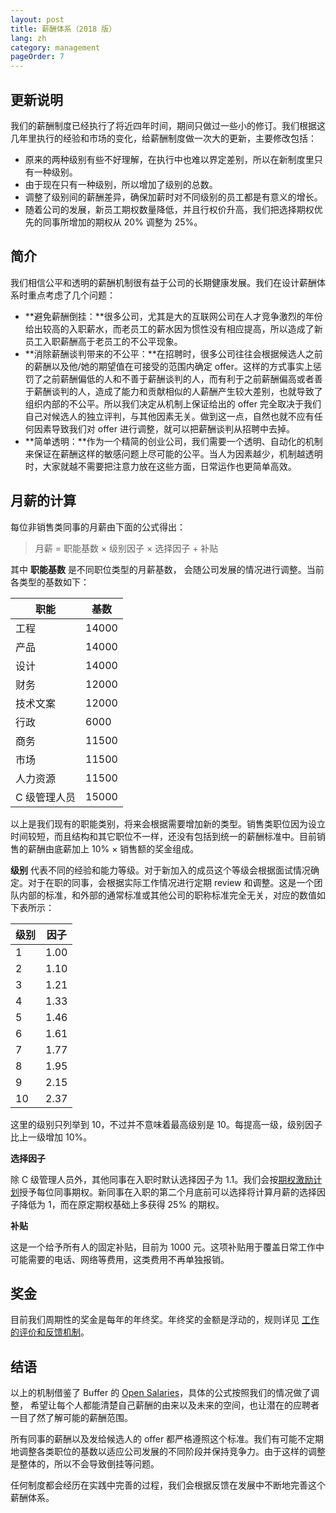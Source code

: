 ```yaml
---
layout: post
title: 薪酬体系（2018 版）
lang: zh
category: management
pageOrder: 7
---
```


## 更新说明

我们的薪酬制度已经执行了将近四年时间，期间只做过一些小的修订。我们根据这几年里执行的经验和市场的变化，给薪酬制度做一次大的更新，主要修改包括：

- 原来的两种级别有些不好理解，在执行中也难以界定差别，所以在新制度里只有一种级别。
- 由于现在只有一种级别，所以增加了级别的总数。
- 调整了级别间的薪酬差异，确保加薪时对不同级别的员工都是有意义的增长。
- 随着公司的发展，新员工期权数量降低，并且行权价升高，我们把选择期权优先的同事所增加的期权从 20% 调整为 25%。

## 简介

我们相信公平和透明的薪酬机制很有益于公司的长期健康发展。我们在设计薪酬体系时重点考虑了几个问题：

* **避免薪酬倒挂：**很多公司，尤其是大的互联网公司在人才竞争激烈的年份给出较高的入职薪水，而老员工的薪水因为惯性没有相应提高，所以造成了新员工入职薪酬高于老员工的不公平现象。
* **消除薪酬谈判带来的不公平：**在招聘时，很多公司往往会根据候选人之前的薪酬以及他/她的期望值在可接受的范围内确定 offer。这样的方式事实上惩罚了之前薪酬偏低的人和不善于薪酬谈判的人，而有利于之前薪酬偏高或者善于薪酬谈判的人，造成了能力和贡献相似的人薪酬产生较大差别，也就导致了组织内部的不公平。所以我们决定从机制上保证给出的 offer 完全取决于我们自己对候选人的独立评判，与其他因素无关。做到这一点，自然也就不应有任何因素导致我们对 offer 进行调整，就可以把薪酬谈判从招聘中去掉。
* **简单透明：**作为一个精简的创业公司，我们需要一个透明、自动化的机制来保证在薪酬这样的敏感问题上尽可能的公平。当人为因素越少，机制越透明时，大家就越不需要把注意力放在这些方面，日常运作也更简单高效。

## 月薪的计算

每位非销售类同事的月薪由下面的公式得出：

> 月薪 = 职能基数 × 级别因子 × 选择因子 + 补贴

其中 **职能基数** 是不同职位类型的月薪基数， 会随公司发展的情况进行调整。当前各类型的基数如下：

职能              | 基数
-----------------|----------------
工程              | 14000
产品              | 14000
设计              | 14000
财务              | 12000
技术文案           | 12000
行政              | 6000
商务              | 11500
市场              | 11500
人力资源           | 11500
C 级管理人员       | 15000

以上是我们现有的职能类别，将来会根据需要增加新的类型。销售类职位因为设立时间较短，而且结构和其它职位不一样，还没有包括到统一的薪酬标准中。目前销售的薪酬由底薪加上 10% × 销售额的奖金组成。

**级别** 代表不同的经验和能力等级。对于新加入的成员这个等级会根据面试情况确定。对于在职的同事，会根据实际工作情况进行定期 review 和调整。这是一个团队内部的标准，和外部的通常标准或其他公司的职称标准完全无关，对应的数值如下表所示：

级别            | 因子
----------------|----------------
1               | 1.00
2               | 1.10
3               | 1.21
4               | 1.33
5               | 1.46
6               | 1.61
7               | 1.77
8               | 1.95
9               | 2.15
10              | 2.37

这里的级别只列举到 10，不过并不意味着最高级别是 10。每提高一级，级别因子比上一级增加 10%。

**选择因子**

除 C 级管理人员外，其他同事在入职时默认选择因子为 1.1。我们会按[期权激励计划](/equity-2018/)授予每位同事期权。新同事在入职的第二个月底前可以选择将计算月薪的选择因子降低为 1，而在原定期权基础上多获得 25% 的期权。

**补贴**

这是一个给予所有人的固定补贴，目前为 1000 元。这项补贴用于覆盖日常工作中可能需要的电话、网络等费用，这类费用不再单独报销。

## 奖金

目前我们周期性的奖金是每年的年终奖。年终奖的金额是浮动的，规则详见 [工作的评价和反馈机制](/perf-review/)。

## 结语

以上的机制借鉴了 Buffer 的 [Open Salaries](https://open.bufferapp.com/introducing-open-salaries-at-buffer-including-our-transparent-formula-and-all-individual-salaries/)，具体的公式按照我们的情况做了调整， 希望让每个人都能清楚自己薪酬的由来以及未来的空间，也让潜在的应聘者一目了然了解可能的薪酬范围。

所有同事的薪酬以及发给候选人的 offer 都严格遵照这个标准。我们有可能不定期地调整各类职位的基数以适应公司发展的不同阶段并保持竞争力。由于这样的调整是整体的，所以不会导致倒挂等问题。

任何制度都会经历在实践中完善的过程，我们会根据反馈在发展中不断地完善这个薪酬体系。
